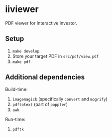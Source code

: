 # iiviewer

PDF viewer for Interactive Investor.

## Setup

 1. `make develop`.
 2. Store your target PDF in `src/pdf/view.pdf`
 3. `make pdf`.

## Additional dependencies

Build-time:

 1. `imagemagick` (specifically `convert` and `mogrify`)
 2. `pdftotext` (part of `poppler`)
 3. `awk`

Run-time:

 1. `pdftk`
